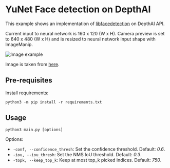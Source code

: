 # YuNet Face detection on DepthAI

This example shows an implementation of [libfacedetection](https://github.com/ShiqiYu/libfacedetection) on DepthAI API.

Current input to neural network is 160 x 120 (W x H). Camera preview is set to 640 x 480 (W x H) and is resized to neural network input shape with ImageManip.

![Image example](imgs/example.gif)

Image is taken from [here](https://www.pexels.com/photo/multi-cultural-people-3184419/).

## Pre-requisites

Install requirements:
```
python3 -m pip install -r requirements.txt
```

## Usage

```
python3 main.py [options]
```

Options:

* `-conf, --confidence_thresh`: Set the confidence threshold. Default: *0.6*.
* `-iou, --iou_thresh`: Set the NMS IoU threshold. Default: *0.3*.
* `-topk, --keep_top_k`: Keep at most top_k picked indices. Default: *750*.
